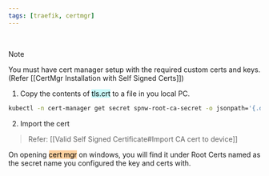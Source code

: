 ```yaml
---
tags: [traefik, certmgr]
---
```


</br>

> [!note] 
> You must have cert manager setup with the required custom certs and keys. (Refer [[CertMgr Installation with Self Signed Certs]])

1. Copy the contents of <mark style="background: #ABF7F7A6;">tls.crt</mark> to a file in you local PC.

```bash ln:False
kubectl -n cert-manager get secret spnw-root-ca-secret -o jsonpath='{.data.tls\.crt}' | base64 --decode
```

2. Import the cert

> Refer: [[Valid Self Signed Certificate#Import CA cert to device]]


On opening <mark style="background: #FFB86CA6;">cert mgr</mark> on windows, you will find it under Root Certs named as the secret name you configured the key and certs with.

